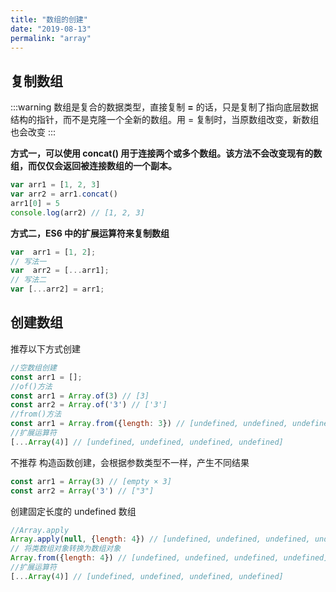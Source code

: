 ```yaml
---
title: "数组的创建"
date: "2019-08-13"
permalink: "array"
---
```

## 复制数组
:::warning
数组是复合的数据类型，直接复制 __=__ 的话，只是复制了指向底层数据结构的指针，而不是克隆一个全新的数组。用 = 复制时，当原数组改变，新数组也会改变
:::

__方式一，可以使用 concat() 用于连接两个或多个数组。该方法不会改变现有的数组，而仅仅会返回被连接数组的一个副本。__
```js
var arr1 = [1, 2, 3]
var arr2 = arr1.concat()
arr1[0] = 5
console.log(arr2) // [1, 2, 3]
```
__方式二，ES6 中的扩展运算符来复制数组__
```js
var  arr1 = [1, 2];
// 写法一
var  arr2 = [...arr1];
// 写法二
var [...arr2] = arr1;
```
## 创建数组
推荐以下方式创建
```js
//空数组创建
const arr1 = [];
//of()方法
const arr1 = Array.of(3) // [3]
const arr2 = Array.of('3') // ['3']
//from()方法
const arr1 = Array.from({length: 3}) // [undefined, undefined, undefined]
//扩展运算符
[...Array(4)] // [undefined, undefined, undefined, undefined]
```
不推荐 构造函数创建，会根据参数类型不一样，产生不同结果
```js
const arr1 = Array(3) // [empty × 3]
const arr2 = Array('3') // ["3"]
```
创建固定长度的 undefined 数组
```js
//Array.apply
Array.apply(null, {length: 4}) // [undefined, undefined, undefined, undefined]
// 将类数组对象转换为数组对象
Array.from({length: 4}) // [undefined, undefined, undefined, undefined]
//扩展运算符
[...Array(4)] // [undefined, undefined, undefined, undefined]
```
